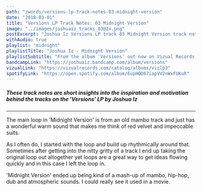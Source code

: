 ```yaml
---
path: "/words/versions-lp-track-notes-03-midnight-version"
date: "2018-03-01"
title: "Versions LP Track Notes: 03 Midnight Version"
image: "../images/joshuaiz_tracks_03@2x.png"
postExcerpt: "Joshua Iz Versions LP track 03 Midnight Version track notes."
withAudio: true
playlist: "midnight"
playlistTitle: "Joshua Iz - Midnight Version"
playlistSubtitle: "From the album 'Versions' out now on Vizual Records."
bandcampLink: "https://joshuaiz.bandcamp.com/album/versions"
vizualLink: "https://vizualrecords.com/catalog/albums/vizlp3"
spotifyLink: "https://open.spotify.com/album/6upHQD67iapVV2nWxFUKuR"
---
```



##### **These track notes are short insights into the inspiration and motivation behind the tracks on the 'Versions' LP by Joshua Iz**

---

The main loop in 'Midnight Version' is from an old mambo track and just has a wonderful warm sound that makes me think of red velvet and impeccable suits.

As I often do, I started with the loop and build up rhythmically around that. Sometimes after getting into the nitty gritty of a track I end up taking the original loop out altogether yet loops are a great way to get ideas flowing quickly and in this case I left the loop in.

'Midnight Version' ended up being kind of a mash-up of mambo, hip-hop, dub and atmospheric sounds. I could really see it used in a movie.